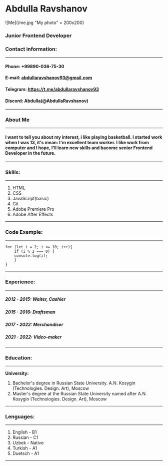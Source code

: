 # Abdulla Ravshanov
![Me](/me.jpg "My photo" = 200x200)

### Junior Frontend Developer

### Contact information:
----------------------------------------------
#### **Phone:** +99890-036-75-30
#### **E-mail:** abdullaravshanov93@gmail.com
#### **Telegram:** https://t.me/abdullaravshanov93
#### **Discord:** Abdulla(@AbdullaRavshanov)
----------------------------------------------
### About Me 
----------------------------------------------
#### I want to tell you about my interest, i like playing basketball. I started work when I was 13, it's mean: I'm excellent team worker. I like work from computer and I hope, I'll learn new skills and bacome senior Frontend Developer in the future.
----------------------------------------------
### Skills:
----------------------------------------------
1. HTML
2. CSS
3. JavaScript(basic)
4. Git 
5. Adobe Premiere Pro
6. Adobe After Effects
----------------------------------------------
### Code Exemple:
----------------------------------------------
```
for (let i = 2; i <= 10; i++){
    if (i % 2 === 0) {
    console.log(i);   
    }
}
```
----------------------------------------------
### Experience:
----------------------------------------------
##### 2012 - 2015: Waiter, Cashier
##### 2015 - 2016: Draftsman
##### 2017 - 2022: Merchandiser
##### 2021 - 2022: Video-maker
----------------------------------------------
### Education:
----------------------------------------------
**University:** 
1. Bachelor's degree in Russian State University. A.N. Kosygin (Technologies. Design. Art), Moscow
2. Master's degree at the Russian State University named after A.N. Kosygin (Technologies. Design. Art), Moscow
----------------------------------------------
### Lenguages:
----------------------------------------------
1. English - B1
2. Russian - C1
3. Uzbek - Native
4. Turkish - A1
5. Duetsch - A1
----------------------------------------------